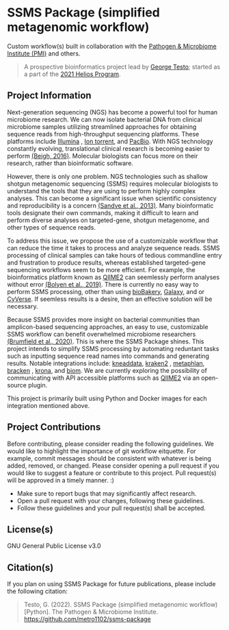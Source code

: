 # SSMS Package (simplified metagenomic workflow)

Custom workflow(s) built in collaboration with the [Pathogen & Microbiome Institute (PMI)](https://in.nau.edu/pmi/) and
others.

> A prospective bioinformatics project lead by [George Testo](https://github.com/metro1102); started as a part of
> the [2021 Helios Program](https://www.tgen.org/education/helios-scholars-at-tgen/).

## Project Information

Next-generation sequencing (NGS) has become a powerful tool for human microbiome research. We can now isolate bacterial
DNA from clinical microbiome samples utilizing streamlined approaches for obtaining sequence reads from high-throughput
sequencing platforms. These platforms include [Illumina](https://www.illumina.com)
, [Ion torrent](https://www.thermofisher.com/us/en/home/brands/ion-torrent.html),
and [PacBio](https://www.pacb.com/smrt-science/smrt-sequencing/). With NGS technology constantly evolving, translational
clinical research is becoming easier to perform [(Beigh, 2016)](https://dx.doi.org/10.3390%2Fmedicines3020014).
Molecular biologists can focus more on their research, rather than bioinformatic software.

However, there is only one problem. NGS technologies such as shallow shotgun metagenomic sequencing (SSMS) requires
molecular biologists to understand the tools that they are using to perform highly complex analyses. This can become a
significant issue when scientific consistency and reproducibility is a
concern [(Sandve et al., 2013)](https://doi.org/10.1371/journal.pcbi.1003285). Many bioinformatic tools designate their
own commands, making it difficult to learn and perform diverse analyses on targeted-gene, shotgun metagenome, and other
types of sequence reads.

To address this issue, we propose the use of a customizable workflow that can reduce the time it takes to process and
analyze sequence reads. SSMS processing of clinical samples can take hours of tedious commandline entry and frustration
to produce results, whereas established targeted-gene sequencing workflows seem to be more efficient. For example, the
bioinformatics platform known as [QIIME2](https://qiime2.org) can seemlessly perform analyses without
error [(Bolyen et al., 2019)](https://doi.org/10.1038/s41587-019-0209-9). There is currently no easy way to perform SSMS
processing, other than using [bioBakery](https://github.com/biobakery/biobakery), [Galaxy](https://galaxyproject.org),
and or [CyVerse](https://cyverse.org). If seemless results is a desire, then an effective solution will be necessary.

Because SSMS provides more insight on bacterial communities than amplicon-based sequencing approaches, an easy to use,
customizable SSMS workflow can benefit overwhelmed microbiome
researchers [(Brumfield et al., 2020)](https://doi.org/10.1371/journal.pone.0228899). This is where the SSMS Package
shines. This project intends to simplify SSMS processing by automating reduntant tasks such as inputting sequence read
names into commands and generating results. Notable integrations
include: [kneaddata](https://github.com/biobakery/kneaddata), [kraken2](https://github.com/DerrickWood/kraken2)
, [metaphlan](https://github.com/biobakery/MetaPhlAn), [bracken](https://github.com/jenniferlu717/Bracken)
, [krona](https://github.com/marbl/Krona/wiki), and [biom](https://github.com/biocore/biom-format). We are currently
exploring the possibility of communicating with API accessible platforms such as [QIIME2](https://qiime2.org) via an
open-source plugin.

This project is primarily built using Python and Docker images for each integration mentioned above.

## Project Contributions

Before contributing, please consider reading the following guidelines. We would like to highlight the importance of git
workflow eitquette. For example, commit messages should be consistent with whatever is being added, removed, or changed.
Please consider opening a pull request if you would like to suggest a feature or contribute to this project. Pull
request(s) will be approved in a timely manner. :)

- Make sure to report bugs that may significantly affect research.
- Open a pull request with your changes, following these guidelines.
- Follow these guidelines and your pull request(s) shall be accepted.

## License(s)

GNU General Public License v3.0

## Citation(s)

If you plan on using SSMS Package for future publications, please include the following citation:
> Testo, G. (2022). SSMS Package (simplified metagenomic workflow) [Python]. The Pathogen & Microbiome
> Institute. https://github.com/metro1102/ssms-package

